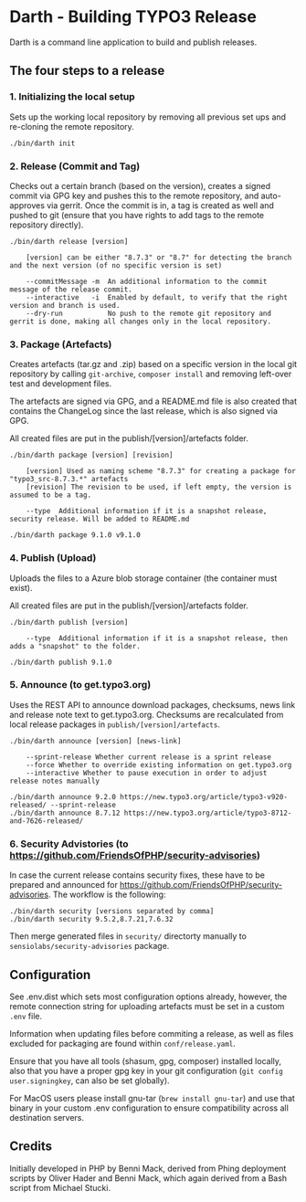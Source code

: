 # Darth - Building TYPO3 Release

Darth is a command line application to build and publish releases.

## The four steps to a release

### 1. Initializing the local setup

Sets up the working local repository by removing all previous set ups and re-cloning the remote repository.

    ./bin/darth init


### 2. Release (Commit and Tag)

Checks out a certain branch (based on the version), creates a signed commit via GPG key and pushes this to the
remote repository, and auto-approves via gerrit. Once the commit is in, a tag is created as well and pushed to
git (ensure that you have rights to add tags to the remote repository directly).

    ./bin/darth release [version]
        
        [version] can be either "8.7.3" or "8.7" for detecting the branch and the next version (of no specific version is set)
            
        --commitMessage -m  An additional information to the commit message of the release commit.
        --interactive   -i  Enabled by default, to verify that the right version and branch is used.
        --dry-run           No push to the remote git repository and gerrit is done, making all changes only in the local repository.
    

### 3. Package (Artefacts)

Creates artefacts (tar.gz and .zip) based on a specific version in the local git repository by calling `git-archive`,
`composer install` and removing left-over test and development files.

The artefacts are signed via GPG, and a README.md file is also created that contains the ChangeLog since the last
release, which is also signed via GPG.

All created files are put in the publish/[version]/artefacts folder.

    ./bin/darth package [version] [revision]
        
        [version] Used as naming scheme "8.7.3" for creating a package for "typo3_src-8.7.3.*" artefacts
        [revision] The revision to be used, if left empty, the version is assumed to be a tag.
            
        --type  Additional information if it is a snapshot release, security release. Will be added to README.md

    ./bin/darth package 9.1.0 v9.1.0

### 4. Publish (Upload)

Uploads the files to a Azure blob storage container (the container must exist).

All created files are put in the publish/[version]/artefacts folder.

    ./bin/darth publish [version]
        
        --type  Additional information if it is a snapshot release, then adds a "snapshot" to the folder.

    ./bin/darth publish 9.1.0

### 5. Announce (to get.typo3.org)

Uses the REST API to announce download packages, checksums, news link and
release note text to get.typo3.org. Checksums are recalculated from local
release packages in `publish/[version]/artefacts`.

    ./bin/darth announce [version] [news-link]
    
        --sprint-release Whether current release is a sprint release
        --force Whether to override existing information on get.typo3.org
        --interactive Whether to pause execution in order to adjust release notes manually
    
    ./bin/darth announce 9.2.0 https://new.typo3.org/article/typo3-v920-released/ --sprint-release
    ./bin/darth announce 8.7.12 https://new.typo3.org/article/typo3-8712-and-7626-released/

### 6. Security Advistories (to https://github.com/FriendsOfPHP/security-advisories)

In case the current release contains security fixes, these have to be prepared and announced
for https://github.com/FriendsOfPHP/security-advisories. The workflow is the following:

    ./bin/darth security [versions separated by comma]
    ./bin/darth security 9.5.2,8.7.21,7.6.32

Then merge generated files in `security/` directorty manually to `sensiolabs/security-advisories` package.

## Configuration

See .env.dist which sets most configuration options already, however, the remote connection string for uploading
artefacts must be set in a custom `.env` file.

Information when updating files before commiting a release, as well as files excluded for packaging are found
within `conf/release.yaml`.

Ensure that you have all tools (shasum, gpg, composer) installed locally, also that you have a proper gpg key
in your git configuration (`git config user.signingkey`, can also be set globally).

For MacOS users please install gnu-tar (`brew install gnu-tar`) and use that binary in your custom .env configuration
to ensure compatibility across all destination servers.

## Credits
Initially developed in PHP by Benni Mack, derived from Phing deployment scripts by Oliver Hader and Benni Mack, which
again derived from a Bash script from Michael Stucki.
